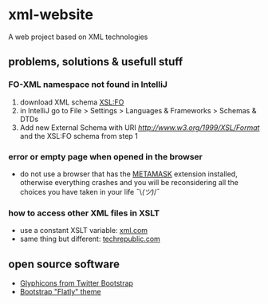 # xml-website
A web project based on XML technologies

## problems, solutions & usefull stuff
### FO-XML namespace not found in IntelliJ
1. download XML schema [XSL:FO](https://svn.apache.org/repos/asf/xmlgraphics/fop/trunk/fop/src/foschema/fop.xsd)
2. in IntelliJ go to File > Settings > Languages & Frameworks > Schemas & DTDs
3. Add new External Schema with URI *http://www.w3.org/1999/XSL/Format* and the XSL:FO schema from step 1

### error or empty page when opened in the browser
* do not use a browser that has the [METAMASK](https://metamask.io/) extension installed, otherwise everything crashes
and you will be reconsidering all the choices you have taken in your life ¯\\_(ツ)_/¯

### how to access other XML files in XSLT
* use a constant XSLT variable: [xml.com](https://www.xml.com/pub/a/2002/03/06/xslt.html)
* same thing but different: [techrepublic.com](https://www.techrepublic.com/article/accessing-multiple-documents-with-xslt/)

## open source software
* [Glyphicons from Twitter Bootstrap](https://github.com/twbs/bootstrap/)
* [Bootstrap "Flatly" theme](https://bootswatch.com/flatly/)